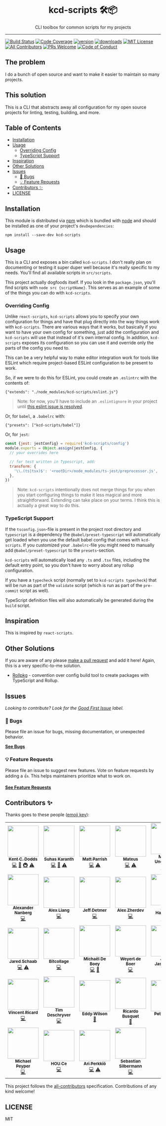 <div align="center">
<h1>kcd-scripts 🛠📦</h1>

<p>CLI toolbox for common scripts for my projects</p>
</div>

---

<!-- prettier-ignore-start -->
[![Build Status][build-badge]][build]
[![Code Coverage][coverage-badge]][coverage]
[![version][version-badge]][package]
[![downloads][downloads-badge]][npmtrends]
[![MIT License][license-badge]][license]
[![All Contributors][all-contributors-badge]](#contributors-)
[![PRs Welcome][prs-badge]][prs]
[![Code of Conduct][coc-badge]][coc]
<!-- prettier-ignore-end -->

## The problem

I do a bunch of open source and want to make it easier to maintain so many
projects.

## This solution

This is a CLI that abstracts away all configuration for my open source projects
for linting, testing, building, and more.

## Table of Contents

<!-- START doctoc generated TOC please keep comment here to allow auto update -->
<!-- DON'T EDIT THIS SECTION, INSTEAD RE-RUN doctoc TO UPDATE -->

- [Installation](#installation)
- [Usage](#usage)
  - [Overriding Config](#overriding-config)
  - [TypeScript Support](#typescript-support)
- [Inspiration](#inspiration)
- [Other Solutions](#other-solutions)
- [Issues](#issues)
  - [🐛 Bugs](#-bugs)
  - [💡 Feature Requests](#-feature-requests)
- [Contributors ✨](#contributors-)
- [LICENSE](#license)

<!-- END doctoc generated TOC please keep comment here to allow auto update -->

## Installation

This module is distributed via [npm][npm] which is bundled with [node][node] and
should be installed as one of your project's `devDependencies`:

```
npm install --save-dev kcd-scripts
```

## Usage

This is a CLI and exposes a bin called `kcd-scripts`. I don't really plan on
documenting or testing it super duper well because it's really specific to my
needs. You'll find all available scripts in `src/scripts`.

This project actually dogfoods itself. If you look in the `package.json`, you'll
find scripts with `node src {scriptName}`. This serves as an example of some of
the things you can do with `kcd-scripts`.

### Overriding Config

Unlike `react-scripts`, `kcd-scripts` allows you to specify your own
configuration for things and have that plug directly into the way things work
with `kcd-scripts`. There are various ways that it works, but basically if you
want to have your own config for something, just add the configuration and
`kcd-scripts` will use that instead of it's own internal config. In addition,
`kcd-scripts` exposes its configuration so you can use it and override only the
parts of the config you need to.

This can be a very helpful way to make editor integration work for tools like
ESLint which require project-based ESLint configuration to be present to work.

So, if we were to do this for ESLint, you could create an `.eslintrc` with the
contents of:

```
{"extends": "./node_modules/kcd-scripts/eslint.js"}
```

> Note: for now, you'll have to include an `.eslintignore` in your project until
> [this eslint issue is resolved](https://github.com/eslint/eslint/issues/9227).

Or, for `babel`, a `.babelrc` with:

```
{"presets": ["kcd-scripts/babel"]}
```

Or, for `jest`:

```javascript
const {jest: jestConfig} = require('kcd-scripts/config')
module.exports = Object.assign(jestConfig, {
  // your overrides here

  // for test written in Typescript, add:
  transform: {
    '\\.(ts|tsx)$': '<rootDir>/node_modules/ts-jest/preprocessor.js',
  },
})
```

> Note: `kcd-scripts` intentionally does not merge things for you when you start
> configuring things to make it less magical and more straightforward. Extending
> can take place on your terms. I think this is actually a great way to do this.

### TypeScript Support

If the `tsconfig.json`-file is present in the project root directory and
`typescript` is a dependency the `@babel/preset-typescript` will automatically
get loaded when you use the default babel config that comes with `kcd-scripts`.
If you customized your `.babelrc`-file you might need to manually add
`@babel/preset-typescript` to the `presets`-section.

`kcd-scripts` will automatically load any `.ts` and `.tsx` files, including the
default entry point, so you don't have to worry about any rollup configuration.

If you have a `typecheck` script (normally set to `kcd-scripts typecheck`) that
will be run as part of the `validate` script (which is run as part of the
`pre-commit` script as well).

TypeScript definition files will also automatically be generated during the
`build` script.

## Inspiration

This is inspired by `react-scripts`.

## Other Solutions

If you are aware of any please [make a pull request][prs] and add it
here! Again, this is a very specific-to-me solution.
- [Rollpkg](https://github.com/rafgraph/rollpkg) - convention over config build tool to create packages with TypeScript and Rollup.

## Issues

_Looking to contribute? Look for the [Good First Issue][good-first-issue]
label._

### 🐛 Bugs

Please file an issue for bugs, missing documentation, or unexpected behavior.

[**See Bugs**][bugs]

### 💡 Feature Requests

Please file an issue to suggest new features. Vote on feature requests by adding
a 👍. This helps maintainers prioritize what to work on.

[**See Feature Requests**][requests]

## Contributors ✨

Thanks goes to these people ([emoji key][emojis]):

<!-- ALL-CONTRIBUTORS-LIST:START - Do not remove or modify this section -->
<!-- prettier-ignore-start -->
<!-- markdownlint-disable -->
<table>
  <tr>
    <td align="center"><a href="https://kentcdodds.com"><img src="https://avatars.githubusercontent.com/u/1500684?v=3?s=100" width="100px;" alt=""/><br /><sub><b>Kent C. Dodds</b></sub></a><br /><a href="https://github.com/kentcdodds/kcd-scripts/commits?author=kentcdodds" title="Code">💻</a> <a href="https://github.com/kentcdodds/kcd-scripts/commits?author=kentcdodds" title="Documentation">📖</a> <a href="#infra-kentcdodds" title="Infrastructure (Hosting, Build-Tools, etc)">🚇</a> <a href="https://github.com/kentcdodds/kcd-scripts/commits?author=kentcdodds" title="Tests">⚠️</a></td>
    <td align="center"><a href="https://github.com/sudo-suhas"><img src="https://avatars2.githubusercontent.com/u/22251956?v=4?s=100" width="100px;" alt=""/><br /><sub><b>Suhas Karanth</b></sub></a><br /><a href="https://github.com/kentcdodds/kcd-scripts/commits?author=sudo-suhas" title="Code">💻</a> <a href="https://github.com/kentcdodds/kcd-scripts/issues?q=author%3Asudo-suhas" title="Bug reports">🐛</a> <a href="https://github.com/kentcdodds/kcd-scripts/commits?author=sudo-suhas" title="Tests">⚠️</a></td>
    <td align="center"><a href="https://github.com/pbomb"><img src="https://avatars0.githubusercontent.com/u/1402095?v=4?s=100" width="100px;" alt=""/><br /><sub><b>Matt Parrish</b></sub></a><br /><a href="https://github.com/kentcdodds/kcd-scripts/commits?author=pbomb" title="Code">💻</a> <a href="https://github.com/kentcdodds/kcd-scripts/commits?author=pbomb" title="Tests">⚠️</a></td>
    <td align="center"><a href="https://github.com/mateuscb"><img src="https://avatars3.githubusercontent.com/u/1319157?v=4?s=100" width="100px;" alt=""/><br /><sub><b>Mateus</b></sub></a><br /><a href="https://github.com/kentcdodds/kcd-scripts/commits?author=mateuscb" title="Code">💻</a> <a href="https://github.com/kentcdodds/kcd-scripts/commits?author=mateuscb" title="Tests">⚠️</a></td>
    <td align="center"><a href="http://macklin.underdown.me"><img src="https://avatars1.githubusercontent.com/u/2344137?v=4?s=100" width="100px;" alt=""/><br /><sub><b>Macklin Underdown</b></sub></a><br /><a href="https://github.com/kentcdodds/kcd-scripts/commits?author=macklinu" title="Code">💻</a> <a href="https://github.com/kentcdodds/kcd-scripts/commits?author=macklinu" title="Tests">⚠️</a></td>
    <td align="center"><a href="https://github.com/stereobooster"><img src="https://avatars2.githubusercontent.com/u/179534?v=4?s=100" width="100px;" alt=""/><br /><sub><b>stereobooster</b></sub></a><br /><a href="https://github.com/kentcdodds/kcd-scripts/commits?author=stereobooster" title="Code">💻</a> <a href="https://github.com/kentcdodds/kcd-scripts/commits?author=stereobooster" title="Tests">⚠️</a></td>
    <td align="center"><a href="http://dsds.io"><img src="https://avatars0.githubusercontent.com/u/410792?v=4?s=100" width="100px;" alt=""/><br /><sub><b>Dony Sukardi</b></sub></a><br /><a href="https://github.com/kentcdodds/kcd-scripts/issues?q=author%3Adonysukardi" title="Bug reports">🐛</a> <a href="https://github.com/kentcdodds/kcd-scripts/commits?author=donysukardi" title="Code">💻</a></td>
  </tr>
  <tr>
    <td align="center"><a href="https://alexandernanberg.com"><img src="https://avatars3.githubusercontent.com/u/8997319?v=4?s=100" width="100px;" alt=""/><br /><sub><b>Alexander Nanberg</b></sub></a><br /><a href="https://github.com/kentcdodds/kcd-scripts/commits?author=alexandernanberg" title="Code">💻</a></td>
    <td align="center"><a href="https://github.com/fobbyal"><img src="https://avatars2.githubusercontent.com/u/7818365?v=4?s=100" width="100px;" alt=""/><br /><sub><b>Alex Liang</b></sub></a><br /><a href="https://github.com/kentcdodds/kcd-scripts/commits?author=fobbyal" title="Code">💻</a></td>
    <td align="center"><a href="http://www.jeffdetmer.com"><img src="https://avatars1.githubusercontent.com/u/649578?v=4?s=100" width="100px;" alt=""/><br /><sub><b>Jeff Detmer</b></sub></a><br /><a href="https://github.com/kentcdodds/kcd-scripts/commits?author=shellthor" title="Code">💻</a></td>
    <td align="center"><a href="https://twitter.com/endymion_r"><img src="https://avatars3.githubusercontent.com/u/93752?v=4?s=100" width="100px;" alt=""/><br /><sub><b>Alex Zherdev</b></sub></a><br /><a href="https://github.com/kentcdodds/kcd-scripts/commits?author=alexzherdev" title="Code">💻</a></td>
    <td align="center"><a href="https://github.com/adamdharrington"><img src="https://avatars0.githubusercontent.com/u/5477801?v=4?s=100" width="100px;" alt=""/><br /><sub><b>Adam Harrington</b></sub></a><br /><a href="https://github.com/kentcdodds/kcd-scripts/commits?author=adamdharrington" title="Code">💻</a> <a href="https://github.com/kentcdodds/kcd-scripts/commits?author=adamdharrington" title="Tests">⚠️</a></td>
    <td align="center"><a href="https://afontcu.dev"><img src="https://avatars0.githubusercontent.com/u/9197791?v=4?s=100" width="100px;" alt=""/><br /><sub><b>Adrià Fontcuberta</b></sub></a><br /><a href="https://github.com/kentcdodds/kcd-scripts/commits?author=afontcu" title="Code">💻</a></td>
    <td align="center"><a href="https://codefund.io"><img src="https://avatars2.githubusercontent.com/u/12481?v=4?s=100" width="100px;" alt=""/><br /><sub><b>Eric Berry</b></sub></a><br /><a href="#fundingFinding-coderberry" title="Funding Finding">🔍</a></td>
  </tr>
  <tr>
    <td align="center"><a href="https://github.com/schaab"><img src="https://avatars0.githubusercontent.com/u/1103255?v=4?s=100" width="100px;" alt=""/><br /><sub><b>Jared Schaab</b></sub></a><br /><a href="https://github.com/kentcdodds/kcd-scripts/commits?author=schaab" title="Code">💻</a> <a href="https://github.com/kentcdodds/kcd-scripts/commits?author=schaab" title="Tests">⚠️</a></td>
    <td align="center"><a href="https://www.linkedin.com/in/serkan-sipahi-59b20081/"><img src="https://avatars2.githubusercontent.com/u/1880749?v=4?s=100" width="100px;" alt=""/><br /><sub><b>Bitcollage</b></sub></a><br /><a href="https://github.com/kentcdodds/kcd-scripts/commits?author=SerkanSipahi" title="Code">💻</a></td>
    <td align="center"><a href="https://michaeldeboey.be"><img src="https://avatars3.githubusercontent.com/u/6643991?v=4?s=100" width="100px;" alt=""/><br /><sub><b>Michaël De Boey</b></sub></a><br /><a href="https://github.com/kentcdodds/kcd-scripts/commits?author=MichaelDeBoey" title="Code">💻</a> <a href="https://github.com/kentcdodds/kcd-scripts/pulls?q=is%3Apr+reviewed-by%3AMichaelDeBoey" title="Reviewed Pull Requests">👀</a></td>
    <td align="center"><a href="https://github.com/weyert"><img src="https://avatars3.githubusercontent.com/u/7049?v=4?s=100" width="100px;" alt=""/><br /><sub><b>Weyert de Boer</b></sub></a><br /><a href="https://github.com/kentcdodds/kcd-scripts/commits?author=weyert" title="Code">💻</a></td>
    <td align="center"><a href="https://kubajastrz.com"><img src="https://avatars0.githubusercontent.com/u/6443113?v=4?s=100" width="100px;" alt=""/><br /><sub><b>Jakub Jastrzębski</b></sub></a><br /><a href="https://github.com/kentcdodds/kcd-scripts/commits?author=KubaJastrz" title="Code">💻</a></td>
    <td align="center"><a href="https://github.com/Lukas-Kullmann"><img src="https://avatars0.githubusercontent.com/u/387547?v=4?s=100" width="100px;" alt=""/><br /><sub><b>Lukas</b></sub></a><br /><a href="https://github.com/kentcdodds/kcd-scripts/commits?author=Lukas-Kullmann" title="Code">💻</a> <a href="https://github.com/kentcdodds/kcd-scripts/commits?author=Lukas-Kullmann" title="Documentation">📖</a></td>
    <td align="center"><a href="https://github.com/mihar-22"><img src="https://avatars2.githubusercontent.com/u/14304599?v=4?s=100" width="100px;" alt=""/><br /><sub><b>Rahim Alwer</b></sub></a><br /><a href="https://github.com/kentcdodds/kcd-scripts/commits?author=mihar-22" title="Code">💻</a></td>
  </tr>
  <tr>
    <td align="center"><a href="https://github.com/ghostd"><img src="https://avatars1.githubusercontent.com/u/1098399?v=4?s=100" width="100px;" alt=""/><br /><sub><b>Vincent Ricard</b></sub></a><br /><a href="https://github.com/kentcdodds/kcd-scripts/commits?author=ghostd" title="Code">💻</a></td>
    <td align="center"><a href="http://timdeschryver.dev"><img src="https://avatars1.githubusercontent.com/u/28659384?v=4?s=100" width="100px;" alt=""/><br /><sub><b>Tim Deschryver</b></sub></a><br /><a href="https://github.com/kentcdodds/kcd-scripts/commits?author=timdeschryver" title="Code">💻</a></td>
    <td align="center"><a href="https://github.com/eddyw"><img src="https://avatars0.githubusercontent.com/u/1407526?v=4?s=100" width="100px;" alt=""/><br /><sub><b>Eddy Wilson</b></sub></a><br /><a href="https://github.com/kentcdodds/kcd-scripts/pulls?q=is%3Apr+reviewed-by%3Aeddyw" title="Reviewed Pull Requests">👀</a></td>
    <td align="center"><a href="https://ricardobusquet.com"><img src="https://avatars1.githubusercontent.com/u/7198302?v=4?s=100" width="100px;" alt=""/><br /><sub><b>Ricardo Busquet</b></sub></a><br /><a href="https://github.com/kentcdodds/kcd-scripts/pulls?q=is%3Apr+reviewed-by%3Arbusquet" title="Reviewed Pull Requests">👀</a></td>
    <td align="center"><a href="http://peter.hozak.info/"><img src="https://avatars0.githubusercontent.com/u/1087670?v=4?s=100" width="100px;" alt=""/><br /><sub><b>Peter Hozák</b></sub></a><br /><a href="https://github.com/kentcdodds/kcd-scripts/pulls?q=is%3Apr+reviewed-by%3Aaprillion" title="Reviewed Pull Requests">👀</a></td>
    <td align="center"><a href="https://github.com/marcosvega91"><img src="https://avatars2.githubusercontent.com/u/5365582?v=4?s=100" width="100px;" alt=""/><br /><sub><b>Marco Moretti</b></sub></a><br /><a href="https://github.com/kentcdodds/kcd-scripts/commits?author=marcosvega91" title="Code">💻</a></td>
    <td align="center"><a href="http://rafgraph.dev"><img src="https://avatars0.githubusercontent.com/u/11911299?v=4?s=100" width="100px;" alt=""/><br /><sub><b>Rafael Pedicini</b></sub></a><br /><a href="https://github.com/kentcdodds/kcd-scripts/commits?author=rafgraph" title="Documentation">📖</a></td>
  </tr>
  <tr>
    <td align="center"><a href="https://github.com/mpeyper"><img src="https://avatars0.githubusercontent.com/u/23029903?v=4?s=100" width="100px;" alt=""/><br /><sub><b>Michael Peyper</b></sub></a><br /><a href="https://github.com/kentcdodds/kcd-scripts/commits?author=mpeyper" title="Code">💻</a></td>
    <td align="center"><a href="https://www.zhihu.com/people/lucas-hc/activities"><img src="https://avatars.githubusercontent.com/u/19988985?v=4?s=100" width="100px;" alt=""/><br /><sub><b>HOU Ce</b></sub></a><br /><a href="https://github.com/kentcdodds/kcd-scripts/commits?author=HOUCe" title="Code">💻</a></td>
    <td align="center"><a href="https://codepen.io/ariperkkio/"><img src="https://avatars.githubusercontent.com/u/14806298?v=4?s=100" width="100px;" alt=""/><br /><sub><b>Ari Perkkiö</b></sub></a><br /><a href="https://github.com/kentcdodds/kcd-scripts/commits?author=AriPerkkio" title="Code">💻</a> <a href="https://github.com/kentcdodds/kcd-scripts/commits?author=AriPerkkio" title="Tests">⚠️</a></td>
    <td align="center"><a href="https://solverfox.dev"><img src="https://avatars.githubusercontent.com/u/12292047?v=4?s=100" width="100px;" alt=""/><br /><sub><b>Sebastian Silbermann</b></sub></a><br /><a href="https://github.com/kentcdodds/kcd-scripts/commits?author=eps1lon" title="Code">💻</a></td>
  </tr>
</table>

<!-- markdownlint-restore -->
<!-- prettier-ignore-end -->

<!-- ALL-CONTRIBUTORS-LIST:END -->

This project follows the [all-contributors][all-contributors] specification.
Contributions of any kind welcome!

## LICENSE

MIT

<!-- prettier-ignore-start -->
[npm]: https://www.npmjs.com
[node]: https://nodejs.org
[build-badge]: https://img.shields.io/github/workflow/status/kentcdodds/kcd-scripts/validate?logo=github&style=flat-square
[build]: https://github.com/kentcdodds/kcd-scripts/actions?query=workflow%3Avalidate
[coverage-badge]: https://img.shields.io/codecov/c/github/kentcdodds/kcd-scripts.svg?style=flat-square
[coverage]: https://codecov.io/github/kentcdodds/kcd-scripts
[version-badge]: https://img.shields.io/npm/v/kcd-scripts.svg?style=flat-square
[package]: https://www.npmjs.com/package/kcd-scripts
[downloads-badge]: https://img.shields.io/npm/dm/kcd-scripts.svg?style=flat-square
[npmtrends]: http://www.npmtrends.com/kcd-scripts
[license-badge]: https://img.shields.io/npm/l/kcd-scripts.svg?style=flat-square
[license]: https://github.com/kentcdodds/kcd-scripts/blob/master/LICENSE
[prs-badge]: https://img.shields.io/badge/PRs-welcome-brightgreen.svg?style=flat-square
[prs]: http://makeapullrequest.com
[coc-badge]: https://img.shields.io/badge/code%20of-conduct-ff69b4.svg?style=flat-square
[coc]: https://github.com/kentcdodds/kcd-scripts/blob/master/other/CODE_OF_CONDUCT.md
[emojis]: https://github.com/all-contributors/all-contributors#emoji-key
[all-contributors]: https://github.com/all-contributors/all-contributors
[all-contributors-badge]: https://img.shields.io/github/all-contributors/kentcdodds/kcd-scripts?color=orange&style=flat-square
[bugs]: https://github.com/kentcdodds/kcd-scripts/issues?utf8=%E2%9C%93&q=is%3Aissue+is%3Aopen+sort%3Acreated-desc+label%3Abug
[requests]: https://github.com/kentcdodds/kcd-scripts/issues?utf8=%E2%9C%93&q=is%3Aissue+is%3Aopen+sort%3Areactions-%2B1-desc+label%3Aenhancement
[good-first-issue]: https://github.com/kentcdodds/kcd-scripts/issues?utf8=%E2%9C%93&q=is%3Aissue+is%3Aopen+sort%3Areactions-%2B1-desc+label%3Aenhancement+label%3A%22good+first+issue%22
<!-- prettier-ignore-end -->
